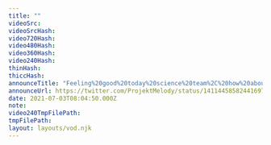 ```yaml
---
title: ""
videoSrc: 
videoSrcHash: 
video720Hash: 
video480Hash: 
video360Hash: 
video240Hash: 
thinHash: 
thiccHash: 
announceTitle: "Feeling%20good%20today%20science%20team%2C%20how%20about%20you%3F"
announceUrl: https://twitter.com/ProjektMelody/status/1411445858244169728
date: 2021-07-03T08:04:50.000Z
note: 
video240TmpFilePath: 
tmpFilePath: 
layout: layouts/vod.njk
---
```

